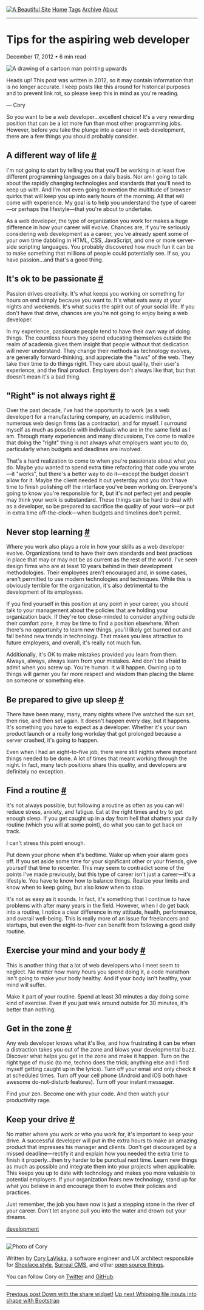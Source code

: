 <a href="../../index.html" class="header-link"><img src="../../images/logos/wordmark.svg" alt="A Beautiful Site" class="wordmark" /></a> <a href="../../index.html" class="nav-item">Home</a> <a href="../../tags/index.html" class="nav-item">Tags</a> <a href="../index.html" class="nav-item">Archive</a> <a href="../../about/index.html" class="nav-item">About</a>

---

# Tips for the aspiring web developer

December 17, 2012 • 6 min read

![A drawing of a cartoon man pointing upwards](../../images/artwork/pointer.gif)

Heads up! This post was written in 2012, so it may contain information that is no longer accurate. I keep posts like this around for historical purposes and to prevent link rot, so please keep this in mind as you're reading.

— Cory

So you want to be a web developer...excellent choice! It's a very rewarding position that can be a lot more fun than most other programming jobs. However, before you take the plunge into a career in web development, there are a few things you should probably consider.

## A different way of life <a href="#a-different-way-of-life" class="direct-link">#</a>

I'm not going to start by telling you that you'll be working in at least five different programming languages on a daily basis. Nor am I going to talk about the rapidly changing technologies and standards that you'll need to keep up with. And I'm not even going to mention the multitude of browser quirks that will keep you up into early hours of the morning. All that will come with experience. My goal is to help you understand the type of career—or perhaps the lifestyle—that you're about to undertake.

As a web developer, the type of organization you work for makes a huge difference in how your career will evolve. Chances are, if you're seriously considering web development as a career, you've already spent some of your own time dabbling in HTML, CSS, JavaScript, and one or more server-side scripting languages. You probably discovered how much fun it can be to make something that millions of people could potentially see. If so, you have passion...and that's a good thing.

## It's ok to be passionate <a href="#it&#39;s-ok-to-be-passionate" class="direct-link">#</a>

Passion drives creativity. It's what keeps you working on something for hours on end simply because you want to. It's what eats away at your nights and weekends. It's what sucks the spirit out of your social life. If you don't have that drive, chances are you're not going to enjoy being a web developer.

In my experience, passionate people tend to have their own way of doing things. The countless hours they spend educating themselves outside the realm of academia gives them insight that people without that dedication will never understand. They change their methods as technology evolves, are generally forward-thinking, and appreciate the "laws" of the web. They take their time to do things right. They care about quality, their user's experience, and the final product. Employers don't always like that, but that doesn't mean it's a bad thing.

## "Right" is not always right <a href="#%22right%22-is-not-always-right" class="direct-link">#</a>

Over the past decade, I've had the opportunity to work (as a web developer) for a manufacturing company, an academic institution, numerous web design firms (as a contractor), and for myself. I surround myself as much as possible with individuals who are in the same field as I am. Through many experiences and many discussions, I've come to realize that doing the "right" thing is not always what employers want you to do, particularly when budgets and deadlines are involved.

That's a hard realization to come to when you're passionate about what you do. Maybe you wanted to spend extra time refactoring that code you wrote—it "works", but there's a better way to do it—except the budget doesn't allow for it. Maybe the client needed it out yesterday and you don't have time to finish polishing off the interface you've been working on. Everyone's going to know you're responsible for it, but it's not perfect yet and people may think your work is substandard. These things can be hard to deal with as a developer, so be prepared to sacrifice the quality of your work—or put in extra time off-the-clock—when budgets and timelines don't permit.

## Never stop learning <a href="#never-stop-learning" class="direct-link">#</a>

Where you work also plays a role in how your skills as a web developer evolve. Organizations tend to have their own standards and best practices in place that may or may not be as current as the rest of the world. I've seen design firms who are at least 10 years behind in their development methodologies. Their employees aren't encouraged and, in some cases, aren't permitted to use modern technologies and techniques. While this is obviously terrible for the organization, it's also detrimental to the development of its employees.

If you find yourself in this position at any point in your career, you should talk to your management about the policies that are holding your organization back. If they're too close-minded to consider anything outside their comfort zone, it may be time to find a position elsewhere. When there's no opportunity to learn new things, you'll likely get burned out and fall behind new trends in technology. That makes you less attractive to future employers, and overall, it's really not much fun.

Additionally, it's OK to make mistakes provided you learn from them. Always, always, always learn from your mistakes. And don't be afraid to admit when you screw up. You're human. It will happen. Owning up to things will garner you far more respect and wisdom than placing the blame on someone or something else.

## Be prepared to give up sleep <a href="#be-prepared-to-give-up-sleep" class="direct-link">#</a>

There have been many, many, many nights where I've watched the sun set, then rise, and then set again. It doesn't happen every day, but it happens. It's something you have to expect as a developer. Whether it's your own product launch or a really long workday that got prolonged because a server crashed, it's going to happen.

Even when I had an eight-to-five job, there were still nights where important things needed to be done. A lot of times that meant working through the night. In fact, many tech positions share this quality, and developers are definitely no exception.

## Find a routine <a href="#find-a-routine" class="direct-link">#</a>

It's not always possible, but following a routine as often as you can will reduce stress, anxiety, and fatigue. Eat at the right times and try to get enough sleep. If you get caught up in a day from hell that shatters your daily routine (which you will at some point), do what you can to get back on track.

I can't stress this point enough.

Put down your phone when it's bedtime. Wake up when your alarm goes off. If you set aside some time for your significant other or your friends, give yourself that time to recenter. This may seem to contradict some of the points I've made previously, but this type of career isn't just a career—it's a lifestyle. You have to know how to balance things. Realize your limits and know when to keep going, but also know when to stop.

It's not as easy as it sounds. In fact, it's something that I continue to have problems with after many years in the field. However, when I do get back into a routine, I notice a clear difference in my attitude, health, performance, and overall well-being. This is really more of an issue for freelancers and startups, but even the eight-to-fiver can benefit from following a good daily routine.

## Exercise your mind and your body <a href="#exercise-your-mind-and-your-body" class="direct-link">#</a>

This is another thing that a lot of web developers who I meet seem to neglect. No matter how many hours you spend doing it, a code marathon isn't going to make your body healthy. And if your body isn't healthy, your mind will suffer.

Make it part of your routine. Spend at least 30 minutes a day doing some kind of exercise. Even if you just walk around outside for 30 minutes, it's better than nothing.

## Get in the zone <a href="#get-in-the-zone" class="direct-link">#</a>

Any web developer knows what it's like, and how frustrating it can be when a distraction takes you out of the zone and blows your developmental buzz. Discover what helps you get in the zone and make it happen. Turn on the right type of music (to me, techno does the trick; anything else and I find myself getting caught up in the lyrics). Turn off your email and only check it at scheduled times. Turn off your cell phone (Android and iOS both have awesome do-not-disturb features). Turn off your instant messager.

Find your zen. Become one with your code. And then watch your productivity rage.

## Keep your drive <a href="#keep-your-drive" class="direct-link">#</a>

No matter where you work or who you work for, it's important to keep your drive. A successful developer will put in the extra hours to make an amazing product that impresses his manager and clients. Don't get discouraged by a missed deadline—rectify it and explain how you needed the extra time to finish it properly...then try harder to be punctual next time. Learn new things as much as possible and integrate them into your projects when applicable. This keeps you up to date with technology and makes you more valuable to potential employers. If your organization fears new technology, stand up for what you believe in and encourage them to evolve their policies and practices.

Just remember, the job you have now is just a stepping stone in the river of your career. Don't let anyone pull you into the water and drown out your dreams.

<a href="../../tags/development/index.html" class="post-tag">development</a>

---

<img src="http://0.gravatar.com/avatar/bf1b3b95fd5b096a3592247c29667b33?s=512" alt="Photo of Cory" class="avatar avatar-small" />

Written by [Cory LaViska](../../index-4.html), a software engineer and UX architect responsible for [Shoelace.style](https://shoelace.style/), [Surreal CMS](https://www.surrealcms.com/), and other [open source things](https://github.com/claviska).

You can follow Cory on [Twitter](https://twitter.com/bgooonz) and [GitHub](https://github.com/claviska).

---

<a href="../down-with-the-share-widget/index.html" class="post-nav-previous"><span class="small">Previous post</span> Down with the share widget!</a> <a href="../whipping-file-inputs-into-shape-with-bootstrap-3/index.html" class="post-nav-next"><span class="small">Up next</span> Whipping file inputs into shape with Bootstrap</a>
